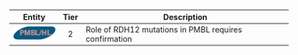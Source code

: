 |Entity|Tier|Description              |
|:----:|:----:|------------------------------|
|![PMBL](images/icons/PMBL_tier2.png) | 2 | Role of RDH12 mutations in PMBL requires confirmation|
